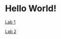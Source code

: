 # Hello World!


[Lab 1](https://joeyedmo.github.io/CSE15l_lab_reports/PA1.html)

[Lab 2](https://joeyedmo.github.io/CSE15l_lab_reports/PA2.html)

